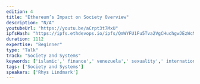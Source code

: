 ```yaml
---
edition: 4
title: "Ethereum’s Impact on Society Overview"
description: "N/A"
youtubeUrl: "https://youtu.be/aCrpt3t7MxU"
ipfsHash: "https://ipfs.ethdevops.io/ipfs/QmWYFU1Fu5Tva2VgCHuchgwJEzWcMuBQNEjdpauDBAvKFY?filename=Ethereum_s_Impact_on_Society_Overview_by_Rhys_Lindmark_Devcon4-aCrpt3t7MxU.mp4"
duration: 1112
expertise: "Beginner"
type: "Talk"
track: "Society and Systems"
keywords: ['islamic',' finance',' venezuela',' sexuality',' international',' law',' identity']
tags: ['Society and Systems']
speakers: ['Rhys Lindmark']
---
```

